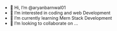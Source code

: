 - 👋 Hi, I’m @aryanbarnwal01
- 👀 I’m interested in coding and web Development
- 🌱 I’m currently learning Mern Stack Development
- 💞️ I’m looking to collaborate on ...

<!---
aryanbarnwal01/aryanbarnwal01 is a ✨ special ✨ repository because its `README.md` (this file) appears on your GitHub profile.
You can click the Preview link to take a look at your changes.
--->
